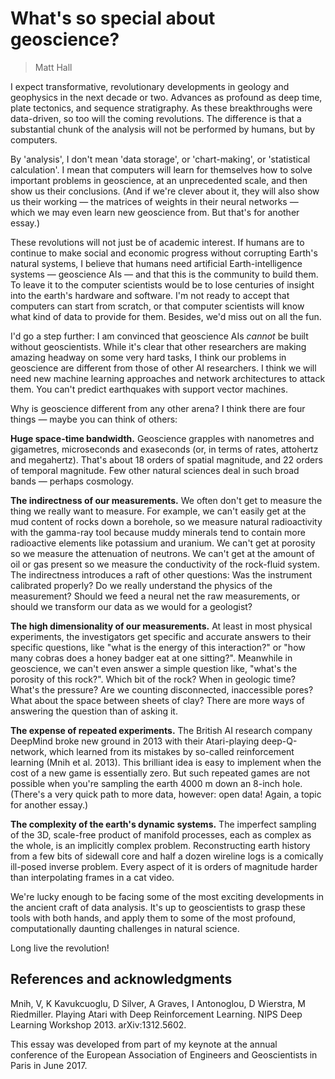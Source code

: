 # What's so special about geoscience?

> Matt Hall


I expect transformative, revolutionary developments in geology and geophysics in the next decade or two. Advances as profound as deep time, plate tectonics, and sequence stratigraphy. As these breakthroughs were data-driven, so too will the coming revolutions. The difference is that a substantial chunk of the analysis will not be performed by humans, but by computers. 

By 'analysis', I don't mean 'data storage', or 'chart-making', or 'statistical calculation'. I mean that computers will learn for themselves how to solve important problems in geoscience, at an unprecedented scale, and then show us their conclusions. (And if we're clever about it, they will also show us their working &mdash; the matrices of weights in their neural networks &mdash; which we may even learn new geoscience from. But that's for another essay.)

These revolutions will not just be of academic interest. If humans are to continue to make social and economic progress without corrupting Earth's natural systems, I believe that  humans need artificial Earth-intelligence systems &mdash; geoscience AIs &mdash; and that this is the community to build them. To leave it to the computer scientists would be to lose centuries of insight into the earth's hardware and software. I'm not ready to accept that computers can start from scratch, or that computer scientists will know what kind of data to provide for them. Besides, we'd miss out on all the fun.

I'd go a step further: I am convinced that geoscience AIs _cannot_ be built without geoscientists. While it's clear that other researchers are making amazing headway on some very hard tasks, I think our problems in geoscience are different from those of other AI researchers. I think we will need new machine learning approaches and network architectures to attack them. You can't predict earthquakes with support vector machines.

Why is geoscience different from any other arena? I think there are four things &mdash; maybe you can think of others:

**Huge space-time bandwidth.** Geoscience grapples with nanometres and gigametres, microseconds and exaseconds (or, in terms of rates, attohertz and megahertz). That's about 18 orders of spatial magnitude, and 22 orders of temporal magnitude. Few other natural sciences deal in such broad bands &mdash; perhaps cosmology.

**The indirectness of our measurements.** We often don't get to measure the thing we really want to measure. For example, we can't easily get at the mud content of rocks down a borehole, so we measure natural radioactivity with the gamma-ray tool because muddy minerals tend to contain more radioactive elements like potassium and uranium. We can't get at porosity so we measure the attenuation of neutrons. We can't get at the amount of oil or gas present so we measure the conductivity of the rock-fluid system. The indirectness introduces a raft of other questions: Was the instrument calibrated properly? Do we really understand the physics of the measurement? Should we feed a neural net the raw measurements, or should we transform our data as we would for a geologist?

**The high dimensionality of our measurements.** At least in most physical experiments, the investigators get specific and accurate answers to their specific questions, like "what is the energy of this interaction?" or "how many cobras does a honey badger eat at one sitting?". Meanwhile in geoscience, we can't even answer a simple question like, "what's the porosity of this rock?". Which bit of the rock? When in geologic time? What's the pressure? Are we counting disconnected, inaccessible pores? What about the space between sheets of clay? There are more ways of answering the question than of asking it.

**The expense of repeated experiments.** The British AI research company DeepMind broke new ground in 2013 with their Atari-playing deep-Q-network, which learned from its mistakes by so-called reinforcement learning (Mnih et al. 2013). This brilliant idea is easy to implement when the cost of a new game is essentially zero. But such repeated games are not possible when you're sampling the earth 4000 m down an 8-inch hole. (There's a very quick path to more data, however: open data! Again, a topic for another essay.)

**The complexity of the earth's dynamic systems.** The imperfect sampling of the 3D, scale-free product of manifold processes, each as complex as the whole, is an implicitly complex problem. Reconstructing earth history from a few bits of sidewall core and half a dozen wireline logs is a comically ill-posed inverse problem. Every aspect of it is orders of magnitude harder than interpolating frames in a cat video.

We're lucky enough to be facing some of the most exciting developments in the ancient craft of data analysis. It's up to geoscientists to grasp these tools with both hands, and apply them to some of the most profound, computationally daunting challenges in natural science.

Long live the revolution!


## References and acknowledgments

Mnih, V, K Kavukcuoglu, D Silver, A Graves, I Antonoglou, D Wierstra, M Riedmiller. Playing Atari with Deep Reinforcement Learning. NIPS Deep Learning Workshop 2013. arXiv:1312.5602.

This essay was developed from part of my keynote at the annual conference of the European Association of Engineers and Geoscientists in Paris in June 2017.

